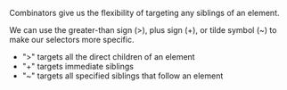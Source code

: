 Combinators give us the flexibility of targeting any siblings of an element. 

We can use the greater-than sign (>), plus sign (+), or tilde symbol (~) to make our selectors more specific.

- ">" targets all the direct children of an element
- "+" targets immediate siblings
- "~" targets all specified siblings that follow an element